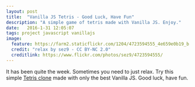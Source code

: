 ```yaml
---
layout: post
title:  "Vanilla JS Tetris - Good Luck, Have Fun"
description: "A simple game of tetris made with Vanilla JS. Enjoy."
date:   2016-1-31 12:05:07
tags: project javascript vanillajs
image:
  feature: https://farm2.staticflickr.com/1204/4723594555_4e659e0b19_b.jpg
  credit: "relax by sez9 - CC BY-NC 2.0"
  creditlink: https://www.flickr.com/photos/sez9/4723594555/
---
```


It has been quite the week. Sometimes you need to just relax.
Try this simple [Tetris clone][clone] made with only the best Vanilla JS.
Good luck, have fun.

[clone]: http://www.smaclellan.com/vanillajs-tetris/

